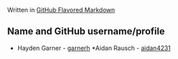 Written in [GitHub Flavored Markdown](https://docs.github.com/en/get-started/writing-on-github)

## **Name and GitHub username/profile**

* Hayden Garner - [garnerh](https://github.com/garnerh25)
*Aidan Rausch - [aidan4231](https://github.com/aidan4231)
